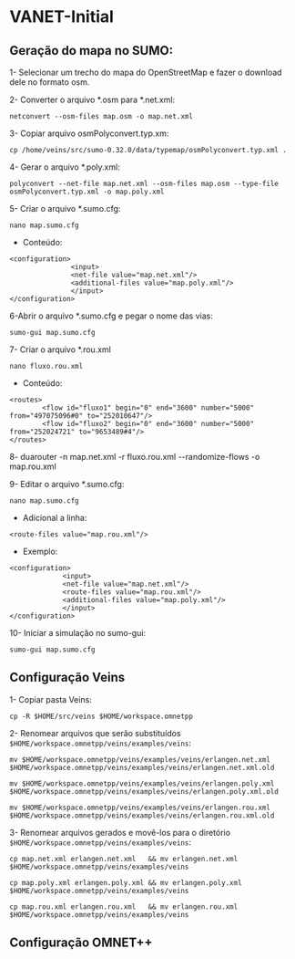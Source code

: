 # VANET-Initial

## Geração do mapa no SUMO:


1- Selecionar um trecho do mapa do OpenStreetMap e fazer o download dele no formato osm.

2- Converter o arquivo *.osm para *.net.xml:

`netconvert --osm-files map.osm -o map.net.xml`

3- Copiar arquivo osmPolyconvert.typ.xm:

`cp /home/veins/src/sumo-0.32.0/data/typemap/osmPolyconvert.typ.xml .`

4- Gerar o arquivo *.poly.xml:

`polyconvert --net-file map.net.xml --osm-files map.osm --type-file osmPolyconvert.typ.xml -o map.poly.xml`

5- Criar o arquivo *.sumo.cfg:

`nano map.sumo.cfg`

* Conteúdo:

```
<configuration>
               <input>
               <net-file value="map.net.xml"/>
               <additional-files value="map.poly.xml"/>
               </input>
</configuration>

```

6-Abrir o arquivo *.sumo.cfg e pegar o nome das vias:

`sumo-gui map.sumo.cfg`

7- Criar o arquivo  *.rou.xml

`nano fluxo.rou.xml`

* Conteúdo:

```
<routes>
        <flow id="fluxo1" begin="0" end="3600" number="5000" from="497075096#0" to="252010647"/>
        <flow id="fluxo2" begin="0" end="3600" number="5000" from="252024721" to="9653489#4"/>
</routes>
```

8- duarouter -n map.net.xml -r fluxo.rou.xml  --randomize-flows -o map.rou.xml

9- Editar o arquivo *.sumo.cfg:

`nano map.sumo.cfg`

* Adicional a linha:  

```
<route-files value="map.rou.xml"/>
```

* Exemplo:

```
<configuration>
             <input>
             <net-file value="map.net.xml"/>
             <route-files value="map.rou.xml"/>
             <additional-files value="map.poly.xml"/>
             </input>
</configuration>
```


10- Iniciar a simulação no sumo-gui:

`sumo-gui map.sumo.cfg`


## Configuração Veins

1- Copiar pasta Veins:

`cp -R $HOME/src/veins $HOME/workspace.omnetpp`

2- Renomear arquivos que serão substituídos `$HOME/workspace.omnetpp/veins/examples/veins`:

`mv $HOME/workspace.omnetpp/veins/examples/veins/erlangen.net.xml   $HOME/workspace.omnetpp/veins/examples/veins/erlangen.net.xml.old`

`mv $HOME/workspace.omnetpp/veins/examples/veins/erlangen.poly.xml  $HOME/workspace.omnetpp/veins/examples/veins/erlangen.poly.xml.old`

`mv $HOME/workspace.omnetpp/veins/examples/veins/erlangen.rou.xml   $HOME/workspace.omnetpp/veins/examples/veins/erlangen.rou.xml.old`

3- Renomear arquivos gerados e movê-los para o diretório `$HOME/workspace.omnetpp/veins/examples/veins`:

`cp map.net.xml erlangen.net.xml   && mv erlangen.net.xml $HOME/workspace.omnetpp/veins/examples/veins`

`cp map.poly.xml erlangen.poly.xml && mv erlangen.poly.xml $HOME/workspace.omnetpp/veins/examples/veins`

`cp map.rou.xml erlangen.rou.xml   && mv erlangen.rou.xml $HOME/workspace.omnetpp/veins/examples/veins`


## Configuração OMNET++



